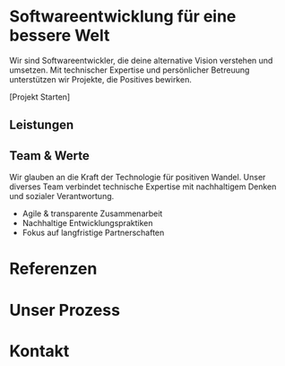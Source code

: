 # Software­entwicklung für eine bessere Welt

Wir sind Softwareentwickler, die deine alternative Vision verstehen und umsetzen. Mit technischer Expertise und persönlicher Betreuung unterstützen wir Projekte, die Positives bewirken.

[Projekt Starten]

## Leistungen

<ServiceCard
title="Webentwicklung"
:items="['Frontend', 'Responsive Design', 'Barrierefreiheit', 'Backend']"
/>

<ServiceCard
title="Hosting"
:items="['Wordpress', 'Ocelot.social', 'Zugeschnittene Lösungen', 'Nachhaltige Serverinfrastrukturen']"
/>

<ServiceCard
title="Mobile Anwendungen"
:items="['Android', 'iOS', 'PWA']"
/>

<ServiceCard
title="Beratung & Betreuung"
:items="['Systemarchitektur', 'DevOps & Prozessbegleitung', 'Monitoring & Security', 'Technische Konzeption', 'Agiles Projektmanagement', 'Nachhaltigkeitsanalyse']"
/>

<ServiceCard
title="Software-Entwicklung"
:items="['API-Entwicklung', 'Datenbank-Design', 'Performance-Optimierung', 'Deployment-Automatisierung', 'Code-Qualität & Testing']"
/>


## Team & Werte

Wir glauben an die Kraft der Technologie für positiven Wandel. Unser diverses Team verbindet technische Expertise mit nachhaltigem Denken und sozialer Verantwortung.

- Agile & transparente Zusammenarbeit
- Nachhaltige Entwicklungspraktiken
- Fokus auf langfristige Partnerschaften

<div class="grid md:grid-cols-4 gap-6">
  <TeamMember
    name="Sarah"
    role="Frontend, UX"
    image="/team/sarah.jpg"
  />
  <TeamMember
    name="Michael"
    role="Backend, DevOps"
    image="/team/michael.jpg"
  />
  <TeamMember
    name="Lea"
    role="Projektmanagement"
    image="/team/lea.jpg"
  />
  <TeamMember
    name="Alex"
    role="Fullstack, Security"
    image="/team/alex.jpg"
  />
</div>

# Referenzen

<div class="grid md:grid-cols-2 gap-8">
  <ProjectCard
    title="Nachhaltigkeits-Portal"
    description="Vernetzungsplattform für lokale Initiativen mit 50% Energieeinsparung durch optimierte Architektur."
    image="/projects/sustainability.jpg"
    :tags="['Webentwicklung', 'API', 'Datenbank']"
  />
  <ProjectCard
    title="Sharing Economy App"
    description="Mobile Anwendung für ressourcenschonendes Teilen mit 10.000+ aktiven Nutzern."
    image="/projects/sharing.jpg"
    :tags="['Mobile App', 'Backend', 'DevOps']"
  />
</div>


# Unser Prozess

<ProcessStep
number="1"
title="Kennenlernen & Vision"
description="Persönliches Gespräch und detaillierte Bedarfsanalyse"
/>

<ProcessStep
number="2"
title="Agile Entwicklung"
description="Technische Konzeption und iterative Umsetzung mit kontinuierlichem Feedback und automatisierten Tests"
/>

<ProcessStep
number="3"
title="Launch"
description="Deployment und Übergabe mit ausführlicher Dokumentation"
/>

<ProcessStep
number="4"
title="Support"
description="Langfristige Betreuung und Weiterentwicklung"
/>


# Kontakt

<ContactForm />

<style>
  @import "tailwindcss";
</style>
